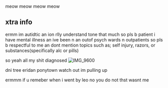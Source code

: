 meow meow meow meow
## xtra info
ermm im autidtic an ion rlly understand tone that much so pls b patient
i have mental illness an ive been n an outof psych wards n outpatients so pls b respectful to me an dont mention topics such as; self injury, razors, or substances(specifically alc or pills)

so yeah all my shit diagnosed 
![IMG_9600](https://github.com/boyyuri/yaoi/assets/170581375/60b6056b-7782-4c21-8fc8-f37582bbd2f6)

dni tree eridan ponytown watch out im pulling up

ermmm if u remeber when i went by leo no you do not thst wasnt me
